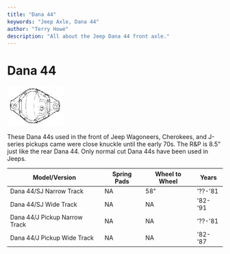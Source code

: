 ```yaml
---
title: "Dana 44"
keywords: "Jeep Axle, Dana 44"
author: "Terry Howe"
description: "All about the Jeep Dana 44 front axle."
---
```

# Dana 44

[![Dana 44 diff cover](../../img/axle/bwd44_.jpg)](../../img/axle/bwd44.jpg)

These Dana 44s used in the front of Jeep Wagoneers, Cherokees, and J-series pickups came were close knuckle until the early 70s. The R&P is 8.5" just like the rear Dana 44. Only normal cut Dana 44s have been used in Jeeps.

| Model/Version                 | Spring Pads | Wheel to Wheel | Years   |
|-------------------------------|-------------|----------------|---------|
| Dana 44/SJ Narrow Track       | NA          | 58"            | '??-'81 |
| Dana 44/SJ Wide Track         | NA          | NA             | '82-'91 |
| Dana 44/J Pickup Narrow Track | NA          | NA             | '??-'81 |
| Dana 44/J Pickup Wide Track   | NA          | NA             | '82-'87 |